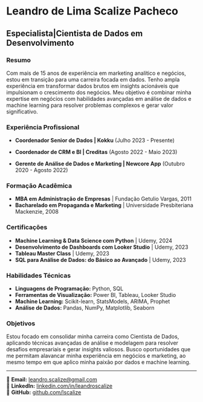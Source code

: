 # Leandro de Lima Scalize Pacheco

## Especialista|Cientista de Dados em Desenvolvimento

### Resumo

Com mais de 15 anos de experiência em marketing analítico e negócios, estou em transição para uma carreira focada em dados. Tenho ampla experiência em transformar dados brutos em insights acionáveis que impulsionam o crescimento dos negócios. Meu objetivo é combinar minha expertise em negócios com habilidades avançadas em análise de dados e machine learning para resolver problemas complexos e gerar valor significativo.

### Experiência Profissional

- **Coordenador Senior de Dados | Kokku** (Julho 2023 - Presente)
 
- **Coordenador de CRM e BI | Creditas** (Agosto 2022 - Maio 2023)

- **Gerente de Análise de Dados e Marketing | Newcore App** (Outubro 2020 - Agosto 2022)

### Formação Acadêmica

- **MBA em Administração de Empresas** | Fundação Getulio Vargas, 2011
- **Bacharelado em Propaganda e Marketing** | Universidade Presbiteriana Mackenzie, 2008

### Certificações

- **Machine Learning & Data Science com Python** | Udemy, 2024
- **Desenvolvimento de Dashboards com Looker Studio** | Udemy, 2023
- **Tableau Master Class** | Udemy, 2023
- **SQL para Análise de Dados: do Básico ao Avançado** | Udemy, 2023

### Habilidades Técnicas

- **Linguagens de Programação:** Python, SQL
- **Ferramentas de Visualização:** Power BI, Tableau, Looker Studio
- **Machine Learning:** Scikit-learn, StatsModels, ARIMA, Prophet
- **Análise de Dados:** Pandas, NumPy, Matplotlib, Seaborn

### Objetivos

Estou focado em consolidar minha carreira como Cientista de Dados, aplicando técnicas avançadas de análise e modelagem para resolver desafios empresariais e gerar insights valiosos. 
Busco oportunidades que me permitam alavancar minha experiência em negócios e marketing, ao mesmo tempo em que aplico minha paixão por dados e machine learning.

---

📧 **Email:** leandro.scalize@gmail.com  
🔗 **LinkedIn:** [linkedin.com/in/leandroscalize](https://www.linkedin.com/in/leandroscalize/)  
🔗 **GitHub:** [github.com/lscalize](https://github.com/lscalize)
